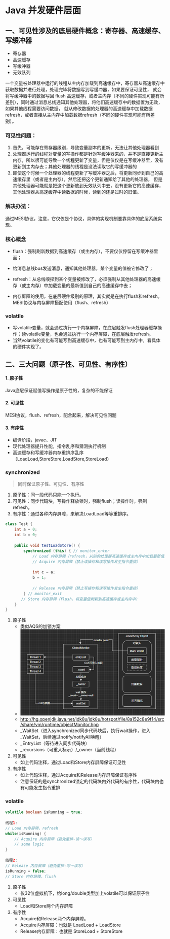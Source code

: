 # Java 并发硬件层面

## 一、可见性涉及的底层硬件概念：寄存器、高速缓存、写缓冲器

- 寄存器
- 高速缓存
- 写缓冲器
- 无效队列

一个变量被处理器中运行的线程从主内存加载到高速缓存中，寄存器从高速缓存中获取数据并进行处理，处理完毕将数据写到写缓冲器，如果要保证可见性， 就会将写缓冲器中的数据写回 flush
高速缓存，或者主内存（不同的硬件实现可能有所差别），同时通过消息总线通知其他处理器，将他们高速缓存中的数据置为无效，如果其他线程需要访问数据，
就从修改数据的处理器的高速缓存中加载数据refresh，或者直接从主内存中加载数据refresh（不同的硬件实现可能有所差别）。

### 可见性问题：

1. 首先，可能存在寄存器级别，导致变量副本的更新，无法让其他处理器看到
2. 处理器运行的线程对变量的写操作都是针对写缓冲器来的，并不是直接更新主内存，所以很可能导致一个线程更新了变量，但是仅仅是在写缓冲器里，没有更新到主内存去；其他处理器的线程是没法读取它的写缓冲器的
3. 即使这个时候一个处理器的线程更新了写缓冲器之后，将更新同步到自己的高速缓存里（或者是主内存），然后还把这个更新通知给了其他的处理器，
   但是其他处理器可能就是把这个更新放到无效队列中去，没有更新它的高速缓存，其他处理器从高速缓存中读数据的时候，读到的还是过时的旧值。

### 解决办法：

通过MESI协议，注意，它仅仅是个协议，具体的实现机制要靠具体的底层系统实现。

### 核心概念

- flush：强制刷新数据到高速缓存（或主内存），不要仅仅停留在写缓冲器里面；

- 给消息总线bus发送消息，通知其他处理器，某个变量的值被它修改了；
- refresh：从总线嗅探到某个变量被修改了，必须强制从其他处理器的高速缓存（或主内存）中加载变量的最新值到自己的高速缓存中去；
- 内存屏障的使用，在底层硬件级别的原理，其实就是在执行flush和refresh。MESI协议与内存屏障搭配使用（flush、refresh）

### volatile

- 写volatile变量，就会通过执行一个内存屏障，在底层触发flush处理器缓存操作；读volatile变量，也会通过执行一个内存屏障，在底层触发refresh。
- 当然volatile的变化有可能写到高速缓存中，也有可能写到主内存中，看具体的硬件实现了。

## 二、三大问题（原子性、可见性、有序性）

#### 1. 原子性

Java底层保证赋值写操作是原子性的，复杂的不能保证

#### 2. 可见性

MESI协议，flush、refresh，配合起来，解决可见性问题

#### 3. 有序性

- 编译阶段，javac、JIT
- 现代处理器提升性能，指令乱序和猜测执行机制
- 高速缓存和写缓冲器内存重排序乱序（LoadLoad,StoreStore,LoadStore,StoreLoad）

### synchronized

> 同时保证原子性、可见性、有序性

1. 原子性：同一段代码只能一个执行。
2. 可见性：同步代码块，写操作释放锁时，强制flush；读操作时，强制refresh。
3. 有序性：通过各种内存屏障，来解决LoadLoad等等重排序。

```java
class Test {
    int a = 0;
    int b = 0;

    public void testLoadStore() {
        synchronized (this) { // monitor_enter
            // Load 内存屏障（refresh，从别的处理器高速缓存或主内存中加载最新值）
            // Acquire 内存屏障（禁止读操作和读写操作发生指令重排）

            int c = a;
            b = 1;

            // Release 内存屏障（禁止写操作和读写操作发生指令重排）
        } // monitor_exit
       // Store 内存屏障（flush，将变量值刷新到高速缓存或主内存中）
    }
}
```

1. 原子性
    - 类似AQS的加锁方案
    - ![C++ ObjectMonitor](synchronized_detail.png)
    - http://hg.openjdk.java.net/jdk8u/jdk8u/hotspot/file/8a152c8e9f14/src/share/vm/runtime/objectMonitor.hpp
    - _WaitSet（进入synchronized同步代码块后，执行wait操作，进入_WaitSet，后续通过notify/notifyAll唤醒）
    - _EntryList（等待进入同步代码块）
    - _recursions（可重入标示）/_owner（当前线程）
2. 可见性
    - 如上代码注释，通过Load和Store内存屏障保证可见性
3. 有序性
    - 如上代码注释，通过Acquire和Release内存屏障保证有序性
    - 注意保证的是synchronized锁定的代码块内外代码的有序性，代码块内也有可能发生指令重排

### volatile

```java
volatile boolean isRunning = true;

线程1:
// Load 内存屏障，refresh
while(isRunning) {
    // Acquire 内存屏障（避免重排-读～读写）
    // some logic
}

线程2:
// Release 内存屏障（避免重排-写～读写）
isRunning = false;
// Store 内存屏障，flush
```

1. 原子性
    - 仅32位虚拟机下，给long/double类型加上volatile可以保证原子性
2. 可见性
    - Load和Store两个内存屏障
3. 有序性
    - Acquire和Release两个内存屏障。
    - Acquire内存屏障：也就是 LoadLoad + LoadStore
    - Release内存屏障：也就是 StoreLoad + StoreStore
